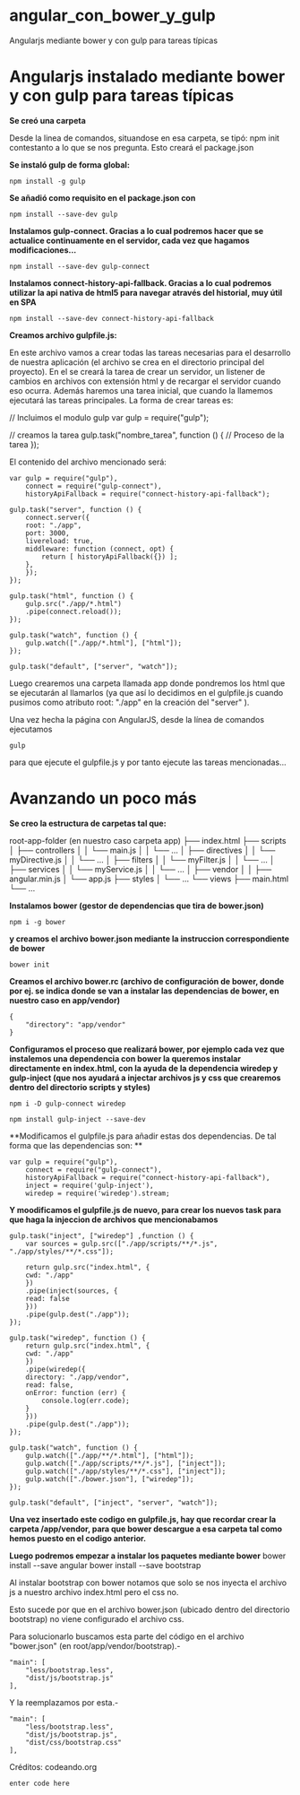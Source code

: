 # angular_con_bower_y_gulp
Angularjs mediante bower y con gulp para tareas típicas 

Angularjs instalado mediante bower y con gulp para tareas típicas
===============================


**Se creó una carpeta**

Desde la linea de comandos, situandose en esa carpeta, se tipó: npm init    contestanto a lo que se nos pregunta. Esto creará el package.json

**Se instaló gulp de forma global:**
	

    npm install -g gulp

**Se añadió como requisito en el package.json con**

    npm install --save-dev gulp

**Instalamos gulp-connect. Gracias a lo cual podremos hacer que se actualice continuamente en el servidor, cada vez que hagamos modificaciones...**

    npm install --save-dev gulp-connect

**Instalamos connect-history-api-fallback. Gracias a lo cual podremos utilizar la api nativa de html5 para navegar através del historial, muy útil en SPA**

    npm install --save-dev connect-history-api-fallback

**Creamos archivo gulpfile.js:**

En este archivo vamos a crear todas las tareas necesarias para el desarrollo de nuestra aplicación (el archivo se crea en el directorio principal del proyecto). En el se creará la tarea de crear un servidor, un listener de cambios en archivos con extensión html y de recargar el servidor cuando eso ocurra. Además haremos una tarea inicial, que cuando la llamemos ejecutará las tareas principales. La forma de crear tareas es:

// Incluimos el modulo gulp
var gulp = require("gulp");

// creamos la tarea
gulp.task("nombre_tarea", function () {
    // Proceso de la tarea
});

El contenido del archivo mencionado será:

    var gulp = require("gulp"),
    	connect = require("gulp-connect"),
    	historyApiFallback = require("connect-history-api-fallback");
    
    gulp.task("server", function () {
        connect.server({
    	root: "./app",
    	port: 3000,
    	livereload: true,
    	middleware: function (connect, opt) {
    	    return [ historyApiFallback({}) ];
    	},
        });
    });
    
    gulp.task("html", function () {
        gulp.src("./app/*.html")
        .pipe(connect.reload());
    });
     
    gulp.task("watch", function () {
        gulp.watch(["./app/*.html"], ["html"]);
    });
    
    gulp.task("default", ["server", "watch"]);

Luego crearemos una carpeta llamada app donde pondremos los html que se ejecutarán al llamarlos (ya que así lo decidimos en el gulpfile.js cuando pusimos como atributo root: "./app" en la creación del "server" ).

Una vez hecha la página con AngularJS,  desde la línea de comandos ejecutamos

    gulp

 
para que ejecute el gulpfile.js y por tanto ejecute las tareas mencionadas...


 Avanzando un poco más
====================

**Se creo la estructura de carpetas tal que:**

root-app-folder  (en nuestro caso carpeta app)
├── index.html
├── scripts
│   ├── controllers
│   │   └── main.js
│   │   └── ...
│   ├── directives
│   │   └── myDirective.js
│   │   └── ...
│   ├── filters
│   │   └── myFilter.js
│   │   └── ...
│   ├── services
│   │   └── myService.js
│   │   └── ...
│   ├── vendor
│   │   ├── angular.min.js
│   └── app.js
├── styles
│   └── ...
└── views
    ├── main.html
    └── ...

**Instalamos bower (gestor de dependencias que tira de bower.json)**

    npm i -g bower

**y creamos el archivo bower.json mediante la instruccion correspondiente de bower**

    bower init

**Creamos el archivo bower.rc (archivo de configuración de bower, donde por ej. se indica donde se van a instalar las dependencias de bower, en nuestro caso en app/vendor)**

    {
    	"directory": "app/vendor"
    }

**Configuramos el proceso que realizará bower, por ejemplo cada vez que instalemos una dependencia con bower la queremos instalar directamente en index.html, con la ayuda de la dependencia wiredep y gulp-inject (que nos ayudará a injectar archivos js y css que crearemos dentro del directorio scripts y styles)**

    npm i -D gulp-connect wiredep

    npm install gulp-inject --save-dev

**Modificamos el gulpfile.js para añadir estas dos dependencias. De tal forma que las dependencias son: **

    var gulp = require("gulp"),
    	connect = require("gulp-connect"),
    	historyApiFallback = require("connect-history-api-fallback"),
    	inject = require('gulp-inject'),
    	wiredep = require('wiredep').stream;

**Y moodificamos el gulpfile.js de nuevo, para crear los nuevos task para que haga la injeccion de archivos que mencionabamos**


	gulp.task("inject", ["wiredep"] ,function () {
	    var sources = gulp.src(["./app/scripts/**/*.js", "./app/styles/**/*.css"]);

	    return gulp.src("index.html", {
		cwd: "./app"
	    })
	    .pipe(inject(sources, {
		read: false
	    }))
	    .pipe(gulp.dest("./app"));
	});

	gulp.task("wiredep", function () {
	    return gulp.src("index.html", {
		cwd: "./app"
	    })
	    .pipe(wiredep({
		directory: "./app/vendor",
		read: false,
		onError: function (err) {
	  	    console.log(err.code);
		}
	    }))
	    .pipe(gulp.dest("./app"));
	});

	gulp.task("watch", function () {
	    gulp.watch(["./app/**/*.html"], ["html"]);
	    gulp.watch(["./app/scripts/**/*.js"], ["inject"]);
	    gulp.watch(["./app/styles/**/*.css"], ["inject"]);
	    gulp.watch(["./bower.json"], ["wiredep"]);
	});

	gulp.task("default", ["inject", "server", "watch"]);

**Una vez insertado este codigo en gulpfile.js, hay que recordar crear la carpeta /app/vendor, para que bower descargue a esa carpeta tal como hemos puesto en el codigo anterior.**

**Luego podremos empezar a instalar los paquetes mediante bower**
	bower install --save angular
	bower install --save bootstrap


Al instalar bootstrap con bower notamos que solo se nos inyecta el archivo js a nuestro archivo index.html pero el css no.

Esto sucede por que en el archivo bower.json (ubicado dentro del directorio bootstrap) no viene configurado el archivo css.

Para solucionarlo buscamos esta parte del código en el archivo "bower.json" (en root/app/vendor/bootstrap).-

    "main": [
        "less/bootstrap.less",
        "dist/js/bootstrap.js"
    ],

Y la reemplazamos por esta.-

    "main": [
        "less/bootstrap.less",
        "dist/js/bootstrap.js",
        "dist/css/bootstrap.css"
    ],


Créditos: codeando.org

    enter code here